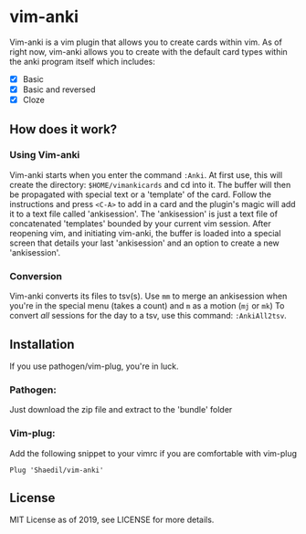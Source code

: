 # vim-anki
Vim-anki is a vim plugin that allows you to create cards within vim. As of right now, vim-anki allows you to create with the default card types within the anki program itself which includes:
- [x] Basic
- [x] Basic and reversed
- [x] Cloze

## How does it work?
### Using Vim-anki
Vim-anki starts when you enter the command `:Anki`. At first use, this will
create the directory: `$HOME/vimankicards` and cd into it. The buffer will then
be propagated with special text or a 'template' of the card. Follow the
instructions and press `<C-A>` to add in a card and the plugin's magic will add
it to a text file called 'ankisession'. The 'ankisession' is just a text file
of concatenated 'templates' bounded by your current vim session. After
reopening vim, and initiating vim-anki, the buffer is loaded into a special
screen that details your last 'ankisession' and an option to create a new
'ankisession'.

### Conversion
Vim-anki converts its files to tsv(s). Use `mm` to merge an ankisession when you're in the special menu (takes a count) and `m` as a motion (`mj` or `mk`) To convert *all* sessions for the day to a tsv, use this command: `:AnkiAll2tsv`.

## Installation
If you use pathogen/vim-plug, you're in luck.

### Pathogen:
Just download the zip file and extract to the 'bundle' folder

### Vim-plug:
Add the following snippet to your vimrc if you are comfortable with vim-plug
```
Plug 'Shaedil/vim-anki'
```
## License
MIT License as of 2019, see LICENSE for more details.
